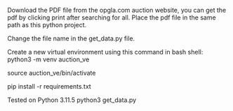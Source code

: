 Download the PDF file from the opgla.com auction website, you can get the pdf by clicking print after searching for all.
Place the pdf file in the same path as this python project.

Change the file name in the get_data.py file.

Create a new virtual environment using this command in bash shell:
python3 -m venv auction_ve

source auction_ve/bin/activate

pip install -r requirements.txt

Tested on Python 3.11.5
python3 get_data.py
